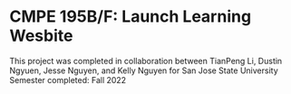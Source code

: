 # CMPE 195B/F: Launch Learning Wesbite
This project was completed in collaboration between TianPeng Li, Dustin Ngyuen, Jesse Nguyen, and Kelly Nguyen for San Jose State University <br>
Semester completed: Fall 2022
